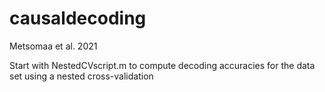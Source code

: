 # causaldecoding
Metsomaa et al. 2021

Start with NestedCVscript.m to compute decoding accuracies for the data set using a nested cross-validation 


